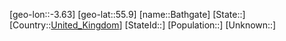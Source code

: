 ﻿---
location: [55.9,-3.63]
type: City
tags:
- geo/City


SpocWebEntityId: 29044
isDeleted: false
confidential: public

---
[geo-lon::-3.63]
[geo-lat::55.9]
[name::Bathgate]
[State::]
[Country::[United_Kingdom](geo/Continent/Europe/United_Kingdom.md)]
[StateId::]
[Population::]
[Unknown::]

